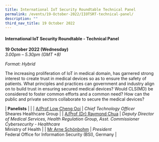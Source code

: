 ```yaml
---
title: International IoT Security Roundtable Technical Panel
permalink: /events/19-October-2022/IIOTSRT-technical-panel/
description: ""
third_nav_title: 19 October 2022
---
```

#### **International IoT Security Roundtable - Technical Panel**

**19 October 2022 (Wednesday)**  
*3.00pm – 5.30pm (GMT +8)*

*Format: Hybrid*

The increasing proliferation of IoT in medical domain, has garnered strong interest to create trust in medical devices so as to ensure the safety of patients. What principles and practices can government and industry align on to build trust in ensuring secured medical devices? Would CLS(MD) be considered to foster common efforts and a common need? How can the public and private sectors collaborate to secure the medical devices?

| **Panelists**    |                                                              |
| [A/Prof Low Cheng Ooi](/speaker-low-cheng-ooi)  | *Chief Technology Officer*<br>Sheares Healthcare Group                 |
| [A/Prof (Dr) Raymond Chua](/speaker-raymond-chua)  | *Deputy Director of Medical Services, Health Regulation Group, Asst. Commissioner Cybersecurity - Healthcare*<br> Ministry of Health                 |
| [Mr Arne Schönbohm](/speaker-Arne-Schonbohm)  | *President*<br> Federal Office for Information Security (BSI), Germany                 |
